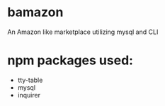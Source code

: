 # bamazon
An Amazon like marketplace utilizing mysql and CLI

# npm packages used:
- tty-table
- mysql
- inquirer